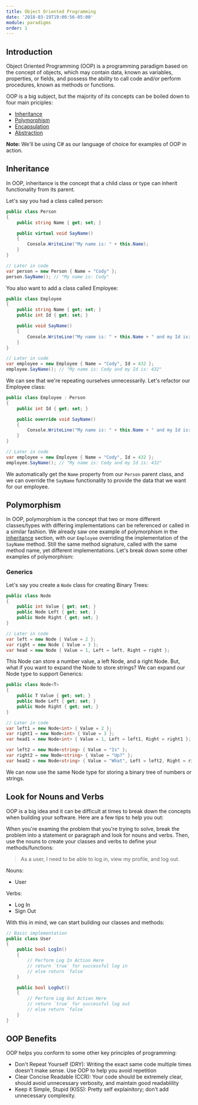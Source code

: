 ```yaml
---
title: Object Oriented Programming
date: '2018-03-19T19:00:56-05:00'
module: paradigms
order: 1
---
```


## Introduction

Object Oriented Programming (OOP) is a programming paradigm based on the concept of objects, which may contain data, known as variables, properties, or fields, and possess the ability to call code and/or perform procedures, known as methods or functions.

OOP is a big subject, but the majority of its concepts can be boiled down to four main priciples:

* [Inheritance](#inheritance)
* [Polymorphism](#polymorphism)
* [Encapsulation](#encapsulation)
* [Abstraction](#abstraction)

**Note:** We'll be using C# as our language of choice for examples of OOP in action.

## Inheritance

In OOP, inheritance is the concept that a child class or type can inherit functionality from its parent.

Let's say you had a class called person:

```csharp
public class Person
{
    public string Name { get; set; }

    public virtual void SayName()
    {
        Console.WriteLine("My name is: " + this.Name);
    }
}

// Later in code
var person = new Person { Name = "Cody" };
person.SayName(); // "My name is: Cody"
```

You also want to add a class called Employee:

```csharp
public class Employee
{
    public string Name { get; set; }
    public int Id { get; set; }

    public void SayName()
    {
        Console.WriteLine("My name is: " + this.Name + " and my Id is: " + this.Id);
    }
}

// Later in code
var employee = new Employee { Name = "Cody", Id = 432 };
employee.SayName(); // "My name is: Cody and my Id is: 432"
```

We can see that we're repeating ourselves unnecessarily. Let's refactor our Employee class:

```csharp
public class Employee : Person
{
    public int Id { get; set; }

    public override void SayName()
    {
        Console.WriteLine("My name is: " + this.Name + " and my Id is: " + this.Id);
    }
}

// Later in code
var employee = new Employee { Name = "Cody", Id = 432 };
employee.SayName(); // "My name is: Cody and my Id is: 432"
```

We automatically get the `Name` property from our `Person` parent class, and we can override the `SayName` functionality to provide the data that we want for our employee.

## Polymorphism

In OOP, polymorphism is the concept that two or more different classes/types with differing implementations can be referenced or called in a similar fashion. We already saw one example of polymorphism in the [inheritance](#inheritance) section, with our `Employee` overriding the implementation of the `SayName` method. Still the same method signature, called with the same method name, yet different implementations. Let's break down some other examples of polymorphism:

### Generics

Let's say you create a `Node` class for creating Binary Trees:

```csharp
public class Node
{
    public int Value { get; set; }
    public Node Left { get; set; }
    public Node Right { get; set; }
}

// Later in code
var left = new Node { Value = 2 };
var right = new Node { Value = 3 };
var head = new Node { Value = 1, Left = left, Right = right };
```

This Node can store a number value, a left Node, and a right Node. But, what if you want to expand the Node to store strings? We can expand our Node type to support Generics:

```csharp
public class Node<T>
{
    public T Value { get; set; }
    public Node Left { get; set; }
    public Node Right { get; set; }
}

// Later in code
var left1 = new Node<int> { Value = 2 };
var right1 = new Node<int> { Value = 3 };
var head1 = new Node<int> { Value = 1, Left = left1, Right = right1 };

var left2 = new Node<string> { Value = "Is" };
var right2 = new Node<string> { Value = "Up?" };
var head2 = new Node<string> { Value = "What", Left = left2, Right = right2 };
```

We can now use the same Node type for storing a binary tree of numbers or strings.

## Look for Nouns and Verbs

OOP is a big idea and it can be difficult at times to break down the concepts when building your software. Here are a few tips to help you out:

When you're examing the problem that you're trying to solve, break the problem into a statement or paragraph and look for nouns and verbs. Then, use the nouns to create your classes and verbs to define your methods/functions:

> As a user, I need to be able to log in, view my profile, and log out.

Nouns:

* User

Verbs:

* Log In
* Sign Out

With this in mind, we can start building our classes and methods:

```csharp
// Basic implementation
public class User
{
    public bool LogIn()
    {
        // Perform Log In Action Here
        // return `true` for successful log in
        // else return `false`
    }

    public bool LogOut()
    {
        // Perform Log Out Action Here
        // return `true` for successful log out
        // else return `false`
    }
}
```

## OOP Benefits

OOP helps you conform to some other key principles of programming:

* Don't Repeat Yourself (DRY): Writing the exact same code multiple times doesn't make sense. Use OOP to help you avoid repetition
* Clear Concise Readable (CCR): Your code should be extremely clear, should avoid unnecessary verbosity, and maintain good readablility
* Keep it Simple, Stupid (KISS): Pretty self explainitory; don't add unnecessary complexity.
